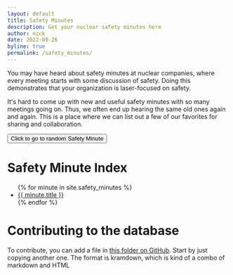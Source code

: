 ```yaml
---
layout: default
title: Safety Minutes
description: Get your nuclear safety minutes here
author: nick
date: 2022-09-26
byline: true
permalink: /safety_minutes/
---
```

<div class="row">
<div class="col-md-8" markdown="1">

You may have heard about safety minutes at nuclear companies, where every
meeting starts with some discussion of safety. Doing this demonstrates that your
organization is laser-focused on safety. 

It's hard to come up with new and useful safety minutes with so many meetings going 
on. Thus, we often end up hearing the same old ones again and again. This is a place
where we can list out a few of our favorites for sharing and collaboration.

<button type="button" class="btn btn-success" onClick="javascript:randomlink()">Click to go to random Safety Minute</button>


# Safety Minute Index
<ul>
{% for minute in site.safety_minutes %}
<li><a href="{{minute.url}}">{{ minute.title }}</a></li>
{% endfor %}
</ul>

# Contributing to the database

To contribute, you can add a file in [this folder on
GitHub](https://github.com/whatisnuclear/website/tree/master/_safety_minutes).
Start by just copying another one. The format is kramdown, which is kind of a
combo of markdown and HTML

</div>
</div>

<script>
// inspired by https://nicolejeanette.me/javascript-random-link-generator/
var random = new Array();
{% for minute in site.safety_minutes %}
random[{{ forloop.index| minus: 1 }}] = "{{- minute.url -}}";
{% endfor %}

function randomlink() {
window.location = random[Math.floor(Math.random()*random.length)];
}
</script>
